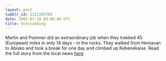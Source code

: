 ```yaml
---
layout: post
tumblr_id: 1121205769  
date: 2002-07-18 09:00:00 UTC
title: Outstanding
---
```


Martin and Pommer did an extraordinary job when they trekked 45 (European) miles in only 14 days - in the rocks. They walked from Hemavan to Abisko and took a break for one day and climbed up Kebenekaise. Read the full story from the local news <a href="http://www.2stad.se/nyheter/02/29/torsdag6.shtml" target="_blank">here</a>
